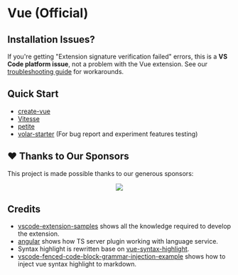 # Vue (Official)

## Installation Issues?

If you're getting "Extension signature verification failed" errors, this is a **VS Code platform issue**, not a problem with the Vue extension. See our [troubleshooting guide](../../EXTENSION_SIGNATURE_ISSUE.md) for workarounds.

## Quick Start

- [create-vue](https://github.com/vuejs/create-vue)
- [Vitesse](https://github.com/antfu/vitesse)
- [petite](https://github.com/JessicaSachs/petite)
- [volar-starter](https://github.com/johnsoncodehk/volar-starter) (For bug report and experiment features testing)


## ❤️ Thanks to Our Sponsors

This project is made possible thanks to our generous sponsors:

<p align="center">
	<a href="https://cdn.jsdelivr.net/gh/johnsoncodehk/sponsors/sponsors.svg">
		<img src="https://cdn.jsdelivr.net/gh/johnsoncodehk/sponsors/sponsors.png"/>
	</a>
</p>

## Credits

- [vscode-extension-samples](https://github.com/microsoft/vscode-extension-samples) shows all the knowledge required to develop the extension.
- [angular](https://github.com/angular/angular) shows how TS server plugin working with language service.
- Syntax highlight is rewritten base on [vue-syntax-highlight](https://github.com/vuejs/vue-syntax-highlight).
- [vscode-fenced-code-block-grammar-injection-example](https://github.com/mjbvz/vscode-fenced-code-block-grammar-injection-example) shows how to inject vue syntax highlight to markdown.
